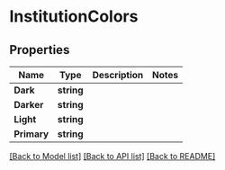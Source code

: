 # InstitutionColors

## Properties

Name | Type | Description | Notes
------------ | ------------- | ------------- | -------------
**Dark** | **string** |  | 
**Darker** | **string** |  | 
**Light** | **string** |  | 
**Primary** | **string** |  | 

[[Back to Model list]](../README.md#documentation-for-models) [[Back to API list]](../README.md#documentation-for-api-endpoints) [[Back to README]](../README.md)


